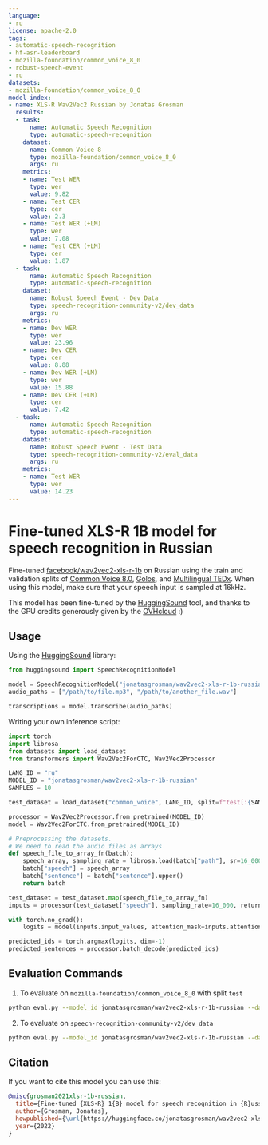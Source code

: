 ```yaml
---
language:
- ru
license: apache-2.0
tags:
- automatic-speech-recognition
- hf-asr-leaderboard
- mozilla-foundation/common_voice_8_0
- robust-speech-event
- ru
datasets:
- mozilla-foundation/common_voice_8_0
model-index:
- name: XLS-R Wav2Vec2 Russian by Jonatas Grosman
  results:
  - task:
      name: Automatic Speech Recognition
      type: automatic-speech-recognition
    dataset:
      name: Common Voice 8
      type: mozilla-foundation/common_voice_8_0
      args: ru
    metrics:
    - name: Test WER
      type: wer
      value: 9.82
    - name: Test CER
      type: cer
      value: 2.3
    - name: Test WER (+LM)
      type: wer
      value: 7.08
    - name: Test CER (+LM)
      type: cer
      value: 1.87
  - task:
      name: Automatic Speech Recognition
      type: automatic-speech-recognition
    dataset:
      name: Robust Speech Event - Dev Data
      type: speech-recognition-community-v2/dev_data
      args: ru
    metrics:
    - name: Dev WER
      type: wer
      value: 23.96
    - name: Dev CER
      type: cer
      value: 8.88
    - name: Dev WER (+LM)
      type: wer
      value: 15.88
    - name: Dev CER (+LM)
      type: cer
      value: 7.42
  - task:
      name: Automatic Speech Recognition
      type: automatic-speech-recognition
    dataset:
      name: Robust Speech Event - Test Data
      type: speech-recognition-community-v2/eval_data
      args: ru
    metrics:
    - name: Test WER
      type: wer
      value: 14.23
---
```


# Fine-tuned XLS-R 1B model for speech recognition in Russian

Fine-tuned [facebook/wav2vec2-xls-r-1b](https://huggingface.co/facebook/wav2vec2-xls-r-1b) on Russian using the train and validation splits of [Common Voice 8.0](https://huggingface.co/datasets/mozilla-foundation/common_voice_8_0), [Golos](https://www.openslr.org/114/), and [Multilingual TEDx](http://www.openslr.org/100).
When using this model, make sure that your speech input is sampled at 16kHz.

This model has been fine-tuned by the [HuggingSound](https://github.com/jonatasgrosman/huggingsound) tool, and thanks to the GPU credits generously given by the [OVHcloud](https://www.ovhcloud.com/en/public-cloud/ai-training/) :)

## Usage

Using the [HuggingSound](https://github.com/jonatasgrosman/huggingsound) library:

```python
from huggingsound import SpeechRecognitionModel

model = SpeechRecognitionModel("jonatasgrosman/wav2vec2-xls-r-1b-russian")
audio_paths = ["/path/to/file.mp3", "/path/to/another_file.wav"]

transcriptions = model.transcribe(audio_paths)
```

Writing your own inference script:

```python
import torch
import librosa
from datasets import load_dataset
from transformers import Wav2Vec2ForCTC, Wav2Vec2Processor

LANG_ID = "ru"
MODEL_ID = "jonatasgrosman/wav2vec2-xls-r-1b-russian"
SAMPLES = 10

test_dataset = load_dataset("common_voice", LANG_ID, split=f"test[:{SAMPLES}]")

processor = Wav2Vec2Processor.from_pretrained(MODEL_ID)
model = Wav2Vec2ForCTC.from_pretrained(MODEL_ID)

# Preprocessing the datasets.
# We need to read the audio files as arrays
def speech_file_to_array_fn(batch):
    speech_array, sampling_rate = librosa.load(batch["path"], sr=16_000)
    batch["speech"] = speech_array
    batch["sentence"] = batch["sentence"].upper()
    return batch

test_dataset = test_dataset.map(speech_file_to_array_fn)
inputs = processor(test_dataset["speech"], sampling_rate=16_000, return_tensors="pt", padding=True)

with torch.no_grad():
    logits = model(inputs.input_values, attention_mask=inputs.attention_mask).logits

predicted_ids = torch.argmax(logits, dim=-1)
predicted_sentences = processor.batch_decode(predicted_ids)
```

## Evaluation Commands

1. To evaluate on `mozilla-foundation/common_voice_8_0` with split `test`

```bash
python eval.py --model_id jonatasgrosman/wav2vec2-xls-r-1b-russian --dataset mozilla-foundation/common_voice_8_0 --config ru --split test
```

2. To evaluate on `speech-recognition-community-v2/dev_data`

```bash
python eval.py --model_id jonatasgrosman/wav2vec2-xls-r-1b-russian --dataset speech-recognition-community-v2/dev_data --config ru --split validation --chunk_length_s 5.0 --stride_length_s 1.0
```

## Citation
If you want to cite this model you can use this:

```bibtex
@misc{grosman2021xlsr-1b-russian,
  title={Fine-tuned {XLS-R} 1{B} model for speech recognition in {R}ussian},
  author={Grosman, Jonatas},
  howpublished={\url{https://huggingface.co/jonatasgrosman/wav2vec2-xls-r-1b-russian}},
  year={2022}
}
```